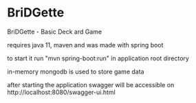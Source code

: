# BriDGette

BriDGette - Basic Deck ard Game 

requires java 11, maven and was made with spring boot

to start it run "mvn spring-boot:run" in application root directory

in-memory mongodb is used to store game data

after starting the application swagger will be accessible on http://localhost:8080/swagger-ui.html
